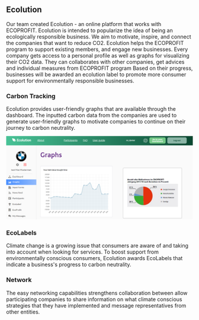 ## Ecolution
Our team created Ecolution - an online platform that works with ECOPROFIT. 
Ecolution is intended to popularize the idea of being an ecologically responsible business. 
We aim to motivate, inspire, and connect the companies that want to reduce CO2. Ecolution helps the ECOPROFIT program to support existing members, and engage new businesses. 
Every company gets access to a personal profile as well as graphs for visualizing their CO2 data. 
They can collaborates with other companies, get advices and individual measures from ECOPROFIT program
Based on their progress, businesses will be awarded an ecolution label to promote more consumer support for environmentally responsible businesses.

### Carbon Tracking

Ecolution provides user-friendly graphs that are available through the dashboard. The inputted carbon data from the companies are used to generate user-friendly graphs to motivate companies to continue on their journey to carbon neutrality.

<img src="https://github.com/gxc-international-innovation-challenge/gxc-team-13/blob/main/Version%202%20Prototype/Graphs.png" width="1000">

### EcoLabels

Climate change is a growing issue that consumers are aware of and taking into account when looking for services. To boost support from environmentally conscious consumers, Ecolution awards EcoLabels that indicate a business's progress to carbon neutrality.


### Network

The easy networking capabilities strengthens collaboration between allow participating companies to share information on what climate conscious strategies that they have implemented and message representatives from other entities.


